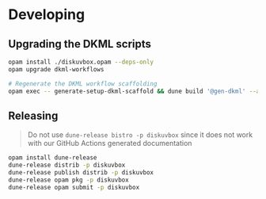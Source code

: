 # Developing

## Upgrading the DKML scripts

```bash
opam install ./diskuvbox.opam --deps-only
opam upgrade dkml-workflows

# Regenerate the DKML workflow scaffolding
opam exec -- generate-setup-dkml-scaffold && dune build '@gen-dkml' --auto-promote && dune build '@ci/setup-dkml/fmt'
```

## Releasing

> Do not use `dune-release bistro -p diskuvbox` since it does not work with our GitHub Actions
> generated documentation

```bash
opam install dune-release
dune-release distrib -p diskuvbox
dune-release publish distrib -p diskuvbox
dune-release opam pkg -p diskuvbox
dune-release opam submit -p diskuvbox
```
